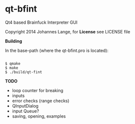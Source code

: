 qt-bfint
========
Qt4 based Brainfuck Interpreter GUI

Copyright 2014 Johannes Lange,
for **License** see LICENSE file

__Building__

In the base-path (where the qt-bfint.pro is located):
<pre><code>
$ qmake
$ make
$ ./build/qt-fint
</pre></code>

__TODO__
- loop counter for breaking
- inputs
- error checks (range checks)
- QInputDialog
- input Queue?
- saving, opening, examples
